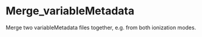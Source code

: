 # Merge_variableMetadata
Merge two variableMetadata files together, e.g. from both ionization modes.
